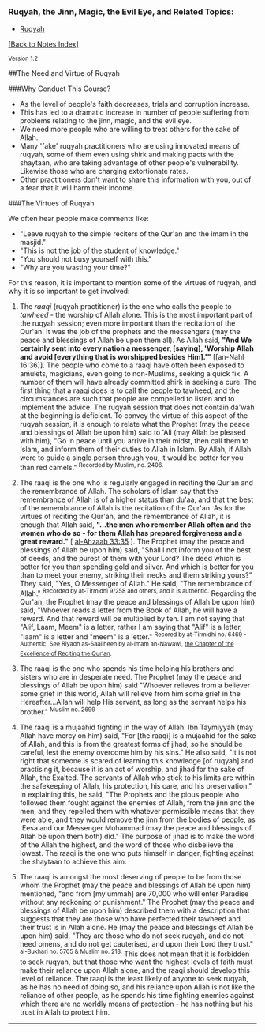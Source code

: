 [template: notes]:/
[title: The Need and Virtue of Ruqyah - Notes from Muhammad Tim's Lectures]:/
[menu: The Virtue of Ruqyah]:/
[menu-locgroup: ruqyah]:/
[order: 2]:/

<div id="nav" class="no-print">
<h3>Ruqyah, the Jinn, Magic, the Evil Eye, and Related Topics:</h3>
<ul class="nav-menu">
<li data-lift="xmenu?locgroup=ruqyah"><a href="#">Ruqyah</a></li>
</ul>
<p><a href="/">[Back to Notes Index]</a></p>
</div>

<sup>Version 1.2</sup>

##The Need and Virtue of Ruqyah

###Why Conduct This Course?

* As the level of people's faith decreases, trials and corruption increase.
* This has led to a dramatic increase in number of people suffering from problems relating to the jinn, magic, and the evil eye.
* We need more people who are willing to treat others for the sake of Allah.
* Many 'fake' ruqyah practitioners who are using innovated means of ruqyah, some of them even using shirk and making pacts with the shaytaan, who are taking advantage of other people's vulnerability. Likewise those who are charging extortionate rates.
* Other practitioners don't want to share this information with you, out of a fear that it will harm their income.

###The Virtues of Ruqyah

We often hear people make comments like:

* "Leave ruqyah to the simple reciters of the Qur'an and the imam in the masjid."
* "This is not the job of the student of knowledge."
* "You should not busy yourself with this."
* "Why are you wasting your time?"

For this reason, it is important to mention some of the virtues of ruqyah, and why it is so important to get involved:

1. The *raaqi* (ruqyah practitioner) is the one who calls the people to *tawheed* - the worship of Allah alone. This is the most important part of the ruqyah session; even more important than the recitation of the Qur'an. It was the job of the prophets and the messengers (may the peace and blessings of Allah be upon them all). As Allah said, **"And We certainly sent into every nation a messenger, [saying], 'Worship Allah and avoid [everything that is worshipped besides Him].'"** [[an-Nahl 16:36]]. The people who come to a raaqi have often been exposed to amulets, magicians, even going to non-Muslims, seeking a quick fix. A number of them will have already committed shirk in seeking a cure. The first thing that a raaqi does is to call the people to tawheed, and the circumstances are such that people are compelled to listen and to implement the advice. The ruqyah session that does not contain da'wah at the beginning is deficient. To convey the virtue of this aspect of the ruqyah session, it is enough to relate what the Prophet (may the peace and blessings of Allah be upon him) said to 'Ali (may Allah be pleased with him), "Go in peace until you arrive in their midst, then call them to Islam, and inform them of their duties to Allah in Islam. By Allah, if Allah were to guide a single person through you, it would be better for you than red camels." <sup><span class="footnote">Recorded by Muslim, no. 2406.</span></sup>  

2. The raaqi is the one who is regularly engaged in reciting the Qur'an and the remembrance of Allah. The scholars of Islam say that the remembrance of Allah is of a higher status than du'aa, and that the best of the remembrance of Allah is the recitation of the Qur'an. As for the virtues of reciting the Qur'an, and the remembrance of Allah, it is enough that Allah said, **"...the men who remember Allah often and the women who do so - for them Allah has prepared forgiveness and a great reward."** [ [al-Ahzaab 33:35](http://quran.com/33/35) ]. The Prophet (may the peace and blessings of Allah be upon him) said, "Shall I not inform you of the best of deeds, and the purest of them with your Lord? The deed which is better for you than spending gold and silver. And which is better for you than to meet your enemy, striking their necks and them striking yours?" They said, "Yes, O Messenger of Allah." He said, "The remembrance of Allah." <sup><span class="footnote">Recorded by at-Tirmidhi 9/258 and others, and it is authentic.</span></sup> Regarding the Qur'an, the Prophet (may the peace and blessings of Allah be upon him) said, "Whoever reads a letter from the Book of Allah, he will have a reward. And that reward will be multiplied by ten. I am not saying that "Alif, Laam, Meem" is a letter, rather I am saying that "Alif" is a letter, "laam" is a letter and "meem" is a letter." <sup><span class="footnote">Recored by at-Tirmidhi no. 6469 - Authentic.</span></sup> <sup><span class="footnote">See Riyadh as-Saaliheen by al-Imam an-Nawawi, [the Chapter of the Excellence of Reciting the Qur'an](http://abdurrahman.org/seerah/riyad/08/chap180.htm).</span></sup>

3. The raaqi is the one who spends his time helping his brothers and sisters who are in desperate need. The Prophet (may the peace and blessings of Allah be upon him) said "Whoever relieves from a believer some grief in this world, Allah will relieve from him some grief in the Hereafter...Allah will help His servant, as long as the servant helps his brother." <sup><span class="footnote">Muslim no. 2699</span></sup>

4. The raaqi is a mujaahid fighting in the way of Allah. Ibn Taymiyyah (may Allah have mercy on him) said, "For [the raaqi] is a mujaahid for the sake of Allah, and this is from the greatest forms of jihad, so he should be careful, lest the enemy overcome him by his sins." He also said, "It is not right that someone is scared of learning this knowledge [of ruqyah] and practising it, because it is an act of worship, and jihad for the sake of Allah, the Exalted. The servants of Allah who stick to his limits are within the safekeeping of Allah, his protection, his care, and his preservation." In explaining this, he said, "The Prophets and the pious people who followed them fought against the enemies of Allah, from the jinn and the men, and they repelled them with whatever permissible means that they were able, and they would remove the jinn from the bodies of people, as 'Eesa and our Messenger Muhammad (may the peace and blessings of Allah be upon them both) did." The purpose of jihad is to make the word of the Allah the highest, and the word of those who disbelieve the lowest. The raaqi is the one who puts himself in danger, fighting against the shaytaan to achieve this aim.

5. The raaqi is amongst the most deserving of people to be from those whom the Prophet (may the peace and blessings of Allah be upon him) mentioned, "and from [my ummah] are 70,000 who will enter Paradise without any reckoning or punishment." The Prophet (may the peace and blessings of Allah be upon him) described them with a description that suggests that they are those who have perfected their tawheed and their trust is in Allah alone. He (may the peace and blessings of Allah be upon him) said, "They are those who do not seek ruqyah, and do not heed omens, and do not get cauterised, and upon their Lord they trust." <sup><span class="footnote">al-Bukhari no. 5705 & Muslim no. 218.</span></sup> This does not mean that it is forbidden to seek ruqyah, but that those who want the highest levels of faith must make their reliance upon Allah alone, and the raaqi should develop this level of reliance. The raaqi is the least likely of anyone to seek ruqyah, as he has no need of doing so, and his reliance upon Allah is not like the reliance of other people, as he spends his time fighting enemies against which there are no worldly means of protection - he has nothing but his trust in Allah to protect him.

<hr/>
<sup><div id="footnotes" class="footnoteholder"></div></sup>

